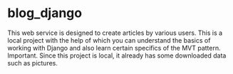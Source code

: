 # blog_django
This web service is designed to create articles by various users. This is a local project with the help of which you can understand the basics of working with Django and also learn certain specifics of the MVT pattern.
Important. Since this project is local, it already has some downloaded data such as pictures.
